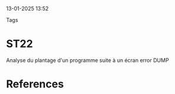 13-01-2025 13:52

Tags 

# ST22

Analyse du plantage d'un programme suite à un écran error DUMP
# References